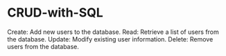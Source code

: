 # CRUD-with-SQL
Create: Add new users to the database. Read: Retrieve a list of users from the database. Update: Modify existing user information. Delete: Remove users from the database.
